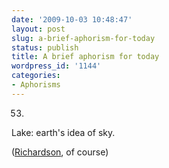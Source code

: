 ```yaml
---
date: '2009-10-03 10:48:47'
layout: post
slug: a-brief-aphorism-for-today
status: publish
title: A brief aphorism for today
wordpress_id: '1144'
categories:
- Aphorisms
---
```






> 
53.
Lake: earth's idea of sky.





([Richardson](http://fnord.phfactor.net/category/aphorisms/), of course)
